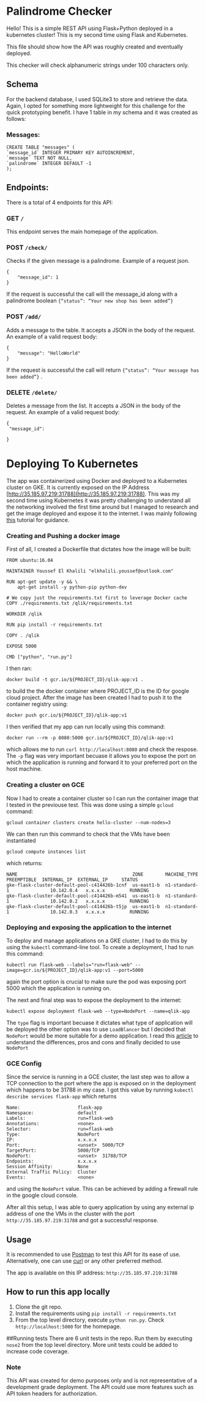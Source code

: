 # Palindrome Checker


Hello!
This is a simple REST API using Flask+Python deployed in a kubernetes cluster! This is my second time using Flask and Kubernetes.

This file should show how the API was roughly created and eventually deployed. 

This checker will check alphanumeric strings under 100 characters only.

## Schema
For the backend database, I used SQLite3 to store and retrieve the data. Again, I opted for something more lightweight for this challenge for the quick prototyping benefit.  I have 1 table in my schema and it was created as follows: 

### Messages:
```
CREATE TABLE "messages" ( 
`message_id` INTEGER PRIMARY KEY AUTOINCREMENT, 
`message` TEXT NOT NULL, 
`palindrome` INTEGER DEFAULT -1 
);
```

## Endpoints:
There is a total of 4 endpoints for this API:


### GET `/`
This endpoint serves the main homepage of the application.

### POST  `/check/`
Checks if the given message is a palindrome. Example of a request json.

```
{
    "message_id": 1
}

```

If the request is successful the call will the message_id along with a palindrome boolean `{“status”: “Your new shop has been added”}`

### POST  `/add/`
Adds a message to the table. It accepts a JSON in the body of the request. An example of a valid request body:
```
{
    "message": "HelloWorld"
}
```

If the request is successful the call will return `{“status”: “Your message has been added”}` .

### DELETE `/delete/`
Deletes a message from the list. It accepts a JSON in the body of the request. An example of a valid request body: 

```
{
 "message_id": 

}
```

# Deploying To Kubernetes

The app was containerized using Docker and deployed to a Kubernetes cluster on GKE. It is currently exposed on 
the IP Address [http://35.185.97.219:31788](http://35.185.97.219:31788). This was my second time using Kubernetes
it was pretty challenging to understand all the networking involved the first time around but I managed to research and get the image
deployed and expose it to the internet. I was mainly following [this](https://cloud.google.com/kubernetes-engine/docs/tutorials/hello-app) 
tutorial for guidance. 

### Creating and Pushing a docker image

First of all, I created a Dockerfile that dictates how the image will be built:

```
FROM ubuntu:16.04

MAINTAINER Youssef El Khalili "elkhalili.youssef@outlook.com"

RUN apt-get update -y && \
    apt-get install -y python-pip python-dev

# We copy just the requirements.txt first to leverage Docker cache
COPY ./requirements.txt /qlik/requirements.txt

WORKDIR /qlik

RUN pip install -r requirements.txt

COPY . /qlik

EXPOSE 5000

CMD ["python", "run.py"]

```

I then ran:
``` 
docker build -t gcr.io/${PROJECT_ID}/qlik-app:v1 .
```
to build the the docker container where PROJECT_ID is the ID for google cloud project.
After the image has been created I had to push it to the container registry using:
```
docker push gcr.io/${PROJECT_ID}/qlik-app:v1
```
I then verified that my app can run locally using this command:

```
docker run --rm -p 8080:5000 gcr.io/${PROJECT_ID}/qlik-app:v1
```

which allows me to run `curl http://localhost:8080` and check the respose. The `-p`
flag was very important becuase it allows you to expose the port on which the application
is running and forward it to your preferred port on the host machine.

### Creating a cluster on GCE

Now I had to create a container cluster so I can run the container image that
I tested in the previouse test. This was done using a simple `gcloud` command:

```commandline
gcloud container clusters create hello-cluster --num-nodes=3
```
We can then run this command to check that the VMs have been instantiated 

```commandline
gcloud compute instances list
```

which returns: 

```
NAME                                          ZONE        MACHINE_TYPE   PREEMPTIBLE  INTERNAL_IP  EXTERNAL_IP     STATUS
gke-flask-cluster-default-pool-c414426b-1cnf  us-east1-b  n1-standard-1               10.142.0.4   x.x.x.x         RUNNING
gke-flask-cluster-default-pool-c414426b-m541  us-east1-b  n1-standard-1               10.142.0.2   x.x.x.x         RUNNING
gke-flask-cluster-default-pool-c414426b-t5jp  us-east1-b  n1-standard-1               10.142.0.3   x.x.x.x         RUNNING
```

### Deploying and exposing the application to the internet

To deploy and manage applications on a GKE cluster, 
I had to do this by using the `kubectl` command-line tool. To create a deployment, I had to run this command:
```
kubectl run flask-web --labels="run=flask-web" --image=gcr.io/${PROJECT_ID}/qlik-app:v1 --port=5000
```
again the port option is crucial to make sure the pod was exposing port 5000 which the application is running on.

The next and final step was to expose the deployment to the internet:

```
kubectl expose deployment flask-web --type=NodePort --name=qlik-app
```

The `type` flag is important becuase it dictates what type of application will be deployed the other option was to use
`LoadBlancer` but I decided that `NodePort` would be more suitable for a demo application. I read this 
[article](https://medium.com/google-cloud/kubernetes-nodeport-vs-loadbalancer-vs-ingress-when-should-i-use-what-922f010849e0)
to understand the differences, pros and cons and finally decided to use `NodePort`

### GCE Config

Since the service is running in a GCE cluster, the last step was to allow a TCP connection
to the port where the app is exposed on in the deployment which happens to be 31788 in my case.
I got this value by running `kubectl describe services flask-app` which returns

```
Name:                     flask-app
Namespace:                default
Labels:                   run=flask-web
Annotations:              <none>
Selector:                 run=flask-web
Type:                     NodePort
IP:                       x.x.x.x
Port:                     <unset>  5000/TCP
TargetPort:               5000/TCP
NodePort:                 <unset>  31788/TCP
Endpoints:                x.x.x.x
Session Affinity:         None
External Traffic Policy:  Cluster
Events:                   <none>
```

and using the `NodePort` value. This can be achieved by adding a firewall rule in the google cloud
console. 

After all this setup, I was able to query application by using any external ip address of one the VMs
in the cluster with the port `http://35.185.97.219:31788` and got a successful response.

## Usage

It is recommended to use [Postman](https://www.getpostman.com/) to test this API for its ease of use. 
Alternatively, one can use [curl](https://curl.haxx.se/) or any other preferred method.

The app is available on this IP address: `http://35.185.97.219:31788`

## How to run this app locally
1. Clone the git repo.
2. Install the requirements using `pip install -r requirements.txt`
3. From the top level directory, execute `python run.py`. Check `http://localhost:5000` for the homepage.

##Running tests
There are 6 unit tests in the repo. Run them by executing `nose2` from the top level directory. More unit tests could be
added to increase code coverage.


### Note
This API was created for demo purposes only and is not representative of a development grade deployment. The API 
could use more features such as API token headers for authorization.







